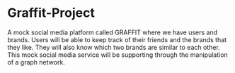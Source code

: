 # Graffit-Project

A mock social media platform called GRAFFIT where we have users and brands. Users will be able to keep track of their friends and the brands that they like. They will also know which two brands are similar to each other. This mock social media service will be supporting through the manipulation of a graph network.
